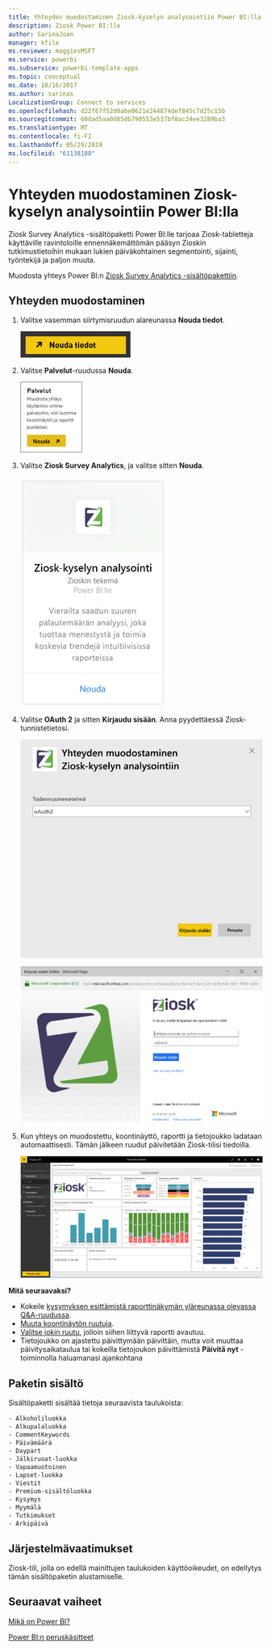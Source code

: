 ```yaml
---
title: Yhteyden muodostaminen Ziosk-kyselyn analysointiin Power BI:lla
description: Ziosk Power BI:lle
author: SarinaJoan
manager: kfile
ms.reviewer: maggiesMSFT
ms.service: powerbi
ms.subservice: powerbi-template-apps
ms.topic: conceptual
ms.date: 10/16/2017
ms.author: sarinas
LocalizationGroup: Connect to services
ms.openlocfilehash: d22f67f52d0abe0621e244874def845c7d25c15b
ms.sourcegitcommit: 60dad5aa0d85db790553e537bf8ac34ee3289ba3
ms.translationtype: MT
ms.contentlocale: fi-FI
ms.lasthandoff: 05/29/2019
ms.locfileid: "61138188"
---
```

# <a name="connect-to-ziosk-survey-analytics-with-power-bi"></a>Yhteyden muodostaminen Ziosk-kyselyn analysointiin Power BI:lla
Ziosk Survey Analytics -sisältöpaketti Power BI:lle tarjoaa Ziosk-tabletteja käyttäville ravintoloille ennennäkemättömän pääsyn Zioskin tutkimustietoihin mukaan lukien päiväkohtainen segmentointi, sijainti, työntekijä ja paljon muuta.

Muodosta yhteys Power BI:n [Ziosk Survey Analytics -sisältöpakettiin](https://app.powerbi.com/getdata/services/ziosk-survey-analytics).

## <a name="how-to-connect"></a>Yhteyden muodostaminen
1. Valitse vasemman siirtymisruudun alareunassa **Nouda tiedot**.  
   
    ![](media/service-connect-to-ziosk/getdata.png)
2. Valitse **Palvelut**-ruudussa **Nouda**.  
   
    ![](media/service-connect-to-ziosk/services.png)
3. Valitse **Ziosk Survey Analytics**, ja valitse sitten **Nouda**.  
   
    ![](media/service-connect-to-ziosk/ziosk.png)
4. Valitse **OAuth 2** ja sitten **Kirjaudu sisään**. Anna pyydettäessä Ziosk-tunnistetietosi.
   
    ![](media/service-connect-to-ziosk/creds.png)
   
    ![](media/service-connect-to-ziosk/creds2.png)
5. Kun yhteys on muodostettu, koontinäyttö, raportti ja tietojoukko ladataan automaattisesti. Tämän jälkeen ruudut päivitetään Ziosk-tilisi tiedoilla.
   
    ![](media/service-connect-to-ziosk/dashboard.png)

**Mitä seuraavaksi?**

* Kokeile [kysymyksen esittämistä raporttinäkymän yläreunassa olevassa Q&A-ruudussa](consumer/end-user-q-and-a.md).
* [Muuta koontinäytön ruutuja](service-dashboard-edit-tile.md).
* [Valitse jokin ruutu](consumer/end-user-tiles.md), jolloin siihen liittyvä raportti avautuu.
* Tietojoukko on ajastettu päivittymään päivittäin, mutta voit muuttaa päivitysaikataulua tai kokeilla tietojoukon päivittämistä **Päivitä nyt** -toiminnolla haluamanasi ajankohtana

## <a name="whats-included"></a>Paketin sisältö
Sisältöpaketti sisältää tietoja seuraavista taulukoista:  

    - Alkoholiluokka  
    - Alkupalaluokka  
    - CommentKeywords  
    - Päivämäärä  
    - Daypart  
    - Jälkiruoat-luokka  
    - Vapaamuotoinen  
    - Lapset-luokka  
    - Viestit  
    - Premium-sisältöluokka  
    - Kysymys  
    - Myymälä  
    - Tutkimukset  
    - Arkipäivä  


## <a name="system-requirements"></a>Järjestelmävaatimukset
Ziosk-tili, jolla on edellä mainittujen taulukoiden käyttöoikeudet, on edellytys tämän sisältöpaketin alustamiselle.

## <a name="next-steps"></a>Seuraavat vaiheet
[Mikä on Power BI?](power-bi-overview.md)

[Power BI:n peruskäsitteet](consumer/end-user-basic-concepts.md)

